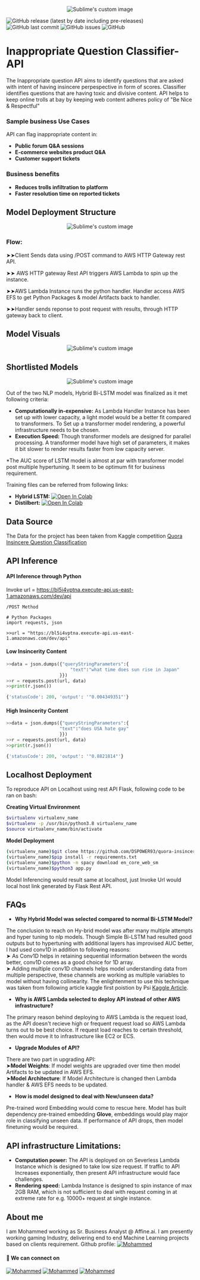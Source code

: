 
<!-- Add banner here -->

<p align="center">
  <img src="https://github.com/DSPOWER93/Data/blob/main/GitHub_nlp_question_banner.png?raw=true" alt="Sublime's custom image"/>
</p>


![GitHub release (latest by date including pre-releases)](https://img.shields.io/github/v/release/navendu-pottekkat/awesome-readme?include_prereleases)
![GitHub last commit](https://img.shields.io/badge/last%20commit-Dec--2021-blue)
![GitHub issues](https://img.shields.io/github/issues-raw/navendu-pottekkat/awesome-readme)
![GitHub](https://img.shields.io/github/license/navendu-pottekkat/awesome-readme)

# Inappropriate Question Classifier-API

The Inappropriate question API aims to identify questions that are asked with intent of having insincere perpespective in form of scores. Classifier identifies questions that are having toxic and divisive content. API helps to keep online trolls at bay by keeping web content adheres policy of "Be Nice & Respectful"

### Sample business Use Cases

API can flag inappropriate content in: 
- **Public forum Q&A sessions**
- **E-commerce websites product Q&A**
- **Customer support tickets**

### Business benefits

- **Reduces trolls infiltration to platform**
- **Faster resolution time on reported tickets**


## Model Deployment Structure

<p align="center">
  <img src="https://github.com/DSPOWER93/Data/blob/main/deployment%20flow.png" alt="Sublime's custom image"/>
</p>

### **Flow**: 
➤➤Client Sends data using /POST command to AWS HTTP Gateway rest API.

➤➤ AWS HTTP gateway Rest API triggers AWS Lambda to spin up the instance.
       
➤➤AWS Lambda Instance runs the python handler. Handler access AWS EFS to get Python Packages & model Artifacts back to handler.

➤➤Handler sends reponse to post request with results, through HTTP gateway back to client.

## Model Visuals

<p align="center">
  <img src="https://github.com/DSPOWER93/artifacts/blob/main/Model_vis.png" alt="Sublime's custom image"/>
</p>

## Shortlisted Models

<p align="center">
  <img src="https://github.com/DSPOWER93/artifacts/blob/main/model_comparison.png" alt="Sublime's custom image"/>
</p>

Out of the two NLP models, Hybrid Bi-LSTM model was finalized as it met following criteria: <br/>

- **Computationally in-expensive:** As Lambda Handler Instance has been set up with lower capacity, a light model would be a better fit compared to transformers. To Set up a transformer model rendering, a powerful infrastructure needs to be chosen.
- **Execution Speed:** Though transformer models are designed for parallel processing. A transformer model have high set of parameters, it makes it bit slower to render results faster from low capacity server.<br/>
 
*The AUC score of LSTM model is almost at par with transformer model post multiple hypertuning. It seem to be optimum fit for business requirement. 

Training files can be referred from following links:<br/>
- **Hybrid LSTM:** [![Open In Colab](https://colab.research.google.com/assets/colab-badge.svg)](https://github.com/DSPOWER93/quora-insincere/blob/main/Bi_LSTM_insincere_question_Classifier.ipynb)<br/>
- **Distilbert:**      [![Open In Colab](https://colab.research.google.com/assets/colab-badge.svg)]()

## Data Source

The Data for the project has been taken from Kaggle competition 
[Quora Insincere Question Classification](https://www.kaggle.com/c/quora-insincere-questions-classification)

## API Inference

#### API Inference through Python

Invoke url = https://bl5i4vptna.execute-api.us-east-1.amazonaws.com/dev/api

```
/POST Method

# Python Packages
import requests, json

>>url = "https://bl5i4vptna.execute-api.us-east-1.amazonaws.com/dev/api"
```

#### Low Insincerity Content
```python
>>data = json.dumps({"queryStringParameters":{
                        "text":"what time does sun rise in Japan"
      		        }})
>>r = requests.post(url, data)
>>print(r.json())

{'statusCode': 200, 'output': '"0.004349351"'}
```

#### High Insincerity Content
```python
>>data = json.dumps({"queryStringParameters":{
                    "text":"does USA hate gay"
      		        }})
>>r = requests.post(url, data)
>>print(r.json())

{'statusCode': 200, 'output': '"0.8821814"'}
```

## Localhost Deployment

To reproduce API on Localhost using rest API Flask, following code to be ran on bash: 

**Creating Virtual Environment**
```bash
$virtualenv virtualenv_name
$virtualenv -p /usr/bin/python3.8 virtualenv_name
$source virtualenv_name/bin/activate
```
**Model Deployment**
```bash
(virtualenv_name)$git clone https://github.com/DSPOWER93/quora-insincere.git
(virtualenv_name)$pip install -r requirements.txt 
(virtualenv_name)$python -m spacy download en_core_web_sm
(virtualenv_name)$python3 app.py
```
Model Inferencing would result same at localhost, just Invoke Url would local host link generated by Flask Rest API.

## FAQs

- **Why Hybrid Model was selected compared to normal Bi-LSTM Model?**<br />

The conclusion to reach on Hy-brid model was after many multiple attempts and hyper tuning to nlp models. Though Simple Bi-LSTM had resulted good outputs but to hypertuning with additional layers has improvised AUC better, I had used conv1D in addition to following reasons:<br />
➤ As Conv1D helps in retaining sequential information between the words better, conv1D comes as a good choice for 1D array.<br />
➤ Adding multiple conv1D channels helps model understanding data from multiple perspective, these channels are working as multiple variables to model without having collinearity. The enlightenment to use this technique was taken from following article kaggle first poistion by Psi [Kaggle Article](https://www.kaggle.com/c/quora-insincere-questions-classification/discussion/80568).

- **Why is AWS Lambda selected to deploy API instead of other AWS infrastructure?**<br />
 
The primary reason behind deploying to AWS Lambda is the request load, as the API doesn't recieve high or frequent request load so AWS Lambda turns out to be best choice. If request load reaches to certain threshold, then would move it to infrastructure like EC2 or ECS.

- **Upgrade Modules of API?**<br />

There are two part in upgrading API:<br /> 
➤**Model Weights**: If model weights are upgraded over time then model Artifacts to be updated in AWS EFS.<br />
➤**Model Architecture**: If Model Architecture is changed then Lambda handler & AWS EFS needs to be updated.<br />

- **How is model designed to deal with New/unseen data?**<br />

Pre-trained word Embedding would come to rescue here. Model has built dependency pre-trained embedding **Glove**, embeddings would play major role in classifying unseen data. If performance of API drops, then model finetuning would be required.

## API infrastructure Limitations:

- **Computation power:** The API is deployed on on Severless Lambda Instance which is designed to take low size request. If traffic to API Increases exponentially, then present API infrastructure would face challenges.<br />
- **Rendering speed:** Lambda Instance is designed to spin instance of max 2GB RAM, which is not sufficient to deal with request coming in at extreme rate for e.g. 10000+ request at single instance.


## About me

I am Mohammed working as Sr. Business Analyst @ Affine.ai. I am presently working gaming Industry, delivering end to end Machine Learning projects based on clients requirement. 
Github profile:
[![Mohammed](https://img.shields.io/badge/Github-white?style=flat&logo=github&labelColor=black)](https://github.com/DSPOWER93/)


#### 👀 We can connect on <br/>
[![Mohammed](https://img.shields.io/badge/Linkedin-blue?style=flat&logo=Linkedin&labelColor=blue)](https://www.linkedin.com/in/mohammed-taher-13934a51/)
[![Mohammed](https://img.shields.io/badge/Gmail-white?style=flat&logo=gmail&labelColor=white)](mailto:md786.52@gmail.com)
[![Mohammed](https://img.shields.io/badge/Instagram-white?style=flat&logo=Instagram&labelColor=white)](https://www.instagram.com/mdboy93/)

